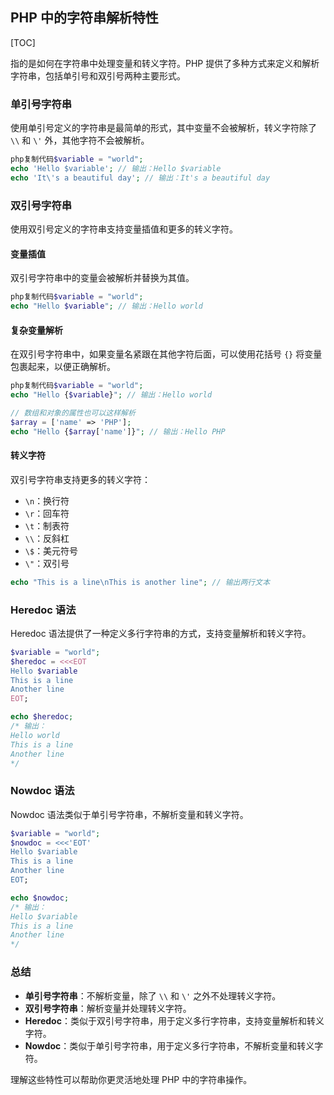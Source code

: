## PHP 中的字符串解析特性

[TOC]

指的是如何在字符串中处理变量和转义字符。PHP 提供了多种方式来定义和解析字符串，包括单引号和双引号两种主要形式。

### 单引号字符串

使用单引号定义的字符串是最简单的形式，其中变量不会被解析，转义字符除了 `\\` 和 `\'` 外，其他字符不会被解析。

```php
php复制代码$variable = "world";
echo 'Hello $variable'; // 输出：Hello $variable
echo 'It\'s a beautiful day'; // 输出：It's a beautiful day
```

### 双引号字符串

使用双引号定义的字符串支持变量插值和更多的转义字符。

#### 变量插值

双引号字符串中的变量会被解析并替换为其值。

```php
php复制代码$variable = "world";
echo "Hello $variable"; // 输出：Hello world
```

#### 复杂变量解析

在双引号字符串中，如果变量名紧跟在其他字符后面，可以使用花括号 `{}` 将变量包裹起来，以便正确解析。

```php
php复制代码$variable = "world";
echo "Hello {$variable}"; // 输出：Hello world

// 数组和对象的属性也可以这样解析
$array = ['name' => 'PHP'];
echo "Hello {$array['name']}"; // 输出：Hello PHP
```

#### 转义字符

双引号字符串支持更多的转义字符：

- `\n`：换行符
- `\r`：回车符
- `\t`：制表符
- `\\`：反斜杠
- `\$`：美元符号
- `\"`：双引号

```php
echo "This is a line\nThis is another line"; // 输出两行文本
```

### Heredoc 语法

Heredoc 语法提供了一种定义多行字符串的方式，支持变量解析和转义字符。

```php
$variable = "world";
$heredoc = <<<EOT
Hello $variable
This is a line
Another line
EOT;

echo $heredoc;
/* 输出：
Hello world
This is a line
Another line
*/
```

### Nowdoc 语法

Nowdoc 语法类似于单引号字符串，不解析变量和转义字符。

```php
$variable = "world";
$nowdoc = <<<'EOT'
Hello $variable
This is a line
Another line
EOT;

echo $nowdoc;
/* 输出：
Hello $variable
This is a line
Another line
*/
```

### 总结

- **单引号字符串**：不解析变量，除了 `\\` 和 `\'` 之外不处理转义字符。
- **双引号字符串**：解析变量并处理转义字符。
- **Heredoc**：类似于双引号字符串，用于定义多行字符串，支持变量解析和转义字符。
- **Nowdoc**：类似于单引号字符串，用于定义多行字符串，不解析变量和转义字符。

理解这些特性可以帮助你更灵活地处理 PHP 中的字符串操作。